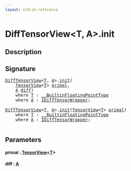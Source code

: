 ```yaml
---
layout: stdlib-reference
---
```


# DiffTensorView\<T, A\>\.init

## Description





## Signature 

<pre>
<a href="index.html" class="code_type">DiffTensorView</a>&lt;<a href="index.html#typeparam-T" class="code_type">T</a>, <a href="index.html#typeparam-A" class="code_type">A</a>&gt;.<a href="init.html">init</a>(
    <a href="../tensorview-06/index.html" class="code_type">TensorView</a>&lt;<a href="index.html#typeparam-T" class="code_type">T</a>&gt; <a href="init.html#decl-primal" class="code_param">primal</a>,
    <a href="index.html#typeparam-A" class="code_type">A</a> <a href="init.html#decl-diff" class="code_param">diff</a>)
    <span class='code_keyword'>where</span> <a href="index.html#typeparam-T" class="code_type">T</a> : <a href="../../interfaces/0_builtinfloatingpointtype-029hm/index.html" class="code_type">__BuiltinFloatingPointType</a>
    <span class='code_keyword'>where</span> <a href="index.html#typeparam-A" class="code_type">A</a> : <a href="../../interfaces/idifftensorwrapper-015b/index.html" class="code_type">IDiffTensorWrapper</a>;

<a href="index.html" class="code_type">DiffTensorView</a>&lt;<a href="index.html#typeparam-T" class="code_type">T</a>, <a href="index.html#typeparam-A" class="code_type">A</a>&gt;.<a href="init.html">init</a>(<a href="../tensorview-06/index.html" class="code_type">TensorView</a>&lt;<a href="index.html#typeparam-T" class="code_type">T</a>&gt; <a href="init.html#decl-primal" class="code_param">primal</a>)
    <span class='code_keyword'>where</span> <a href="index.html#typeparam-T" class="code_type">T</a> : <a href="../../interfaces/0_builtinfloatingpointtype-029hm/index.html" class="code_type">__BuiltinFloatingPointType</a>
    <span class='code_keyword'>where</span> <a href="index.html#typeparam-A" class="code_type">A</a> : <a href="../../interfaces/idifftensorwrapper-015b/index.html" class="code_type">IDiffTensorWrapper</a>;

</pre>

## Parameters

####  <a id="decl-primal"></a>primal  : [TensorView](../tensorview-06/index.html)\<[T](../tensorview-06/index.html#typeparam-T)\>
####  <a id="decl-diff"></a>diff  : [A](index.html#typeparam-A)

